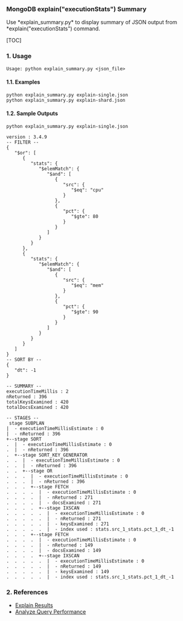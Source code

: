 <h3>MongoDB explain("executionStats") Summary</h3>
Use *explain_summary.py* to display summary of JSON output from *explain("executionStats") command.

[TOC]

### 1. Usage

```
Usage: python explain_summary.py <json_file>
```
#### 1.1. Examples

```
python explain_summary.py explain-single.json
python explain_summary.py explain-shard.json
```

#### 1.2. Sample Outputs
```
python explain_summary.py explain-single.json

version : 3.4.9
-- FILTER --
{
   "$or": [
      {
         "stats": {
            "$elemMatch": {
               "$and": [
                  {
                     "src": {
                        "$eq": "cpu"
                     }
                  },
                  {
                     "pct": {
                        "$gte": 80
                     }
                  }
               ]
            }
         }
      },
      {
         "stats": {
            "$elemMatch": {
               "$and": [
                  {
                     "src": {
                        "$eq": "mem"
                     }
                  },
                  {
                     "pct": {
                        "$gte": 90
                     }
                  }
               ]
            }
         }
      }
   ]
}
-- SORT BY --
{
   "dt": -1
}

-- SUMMARY --
executionTimeMillis : 2
nReturned : 396
totalKeysExamined : 420
totalDocsExamined : 420

-- STAGES --
 stage SUBPLAN
|  - executionTimeMillisEstimate : 0
|  - nReturned : 396
+--stage SORT
.  |  - executionTimeMillisEstimate : 0
.  |  - nReturned : 396
.  +--stage SORT_KEY_GENERATOR
.  .  |  - executionTimeMillisEstimate : 0
.  .  |  - nReturned : 396
.  .  +--stage OR
.  .  .  |  - executionTimeMillisEstimate : 0
.  .  .  |  - nReturned : 396
.  .  .  +--stage FETCH
.  .  .  .  |  - executionTimeMillisEstimate : 0
.  .  .  .  |  - nReturned : 271
.  .  .  .  |  - docsExamined : 271
.  .  .  .  +--stage IXSCAN
.  .  .  .  .  |  - executionTimeMillisEstimate : 0
.  .  .  .  .  |  - nReturned : 271
.  .  .  .  .  |  - keysExamined : 271
.  .  .  .  .  |  - index used : stats.src_1_stats.pct_1_dt_-1
.  .  .  +--stage FETCH
.  .  .  .  |  - executionTimeMillisEstimate : 0
.  .  .  .  |  - nReturned : 149
.  .  .  .  |  - docsExamined : 149
.  .  .  .  +--stage IXSCAN
.  .  .  .  .  |  - executionTimeMillisEstimate : 0
.  .  .  .  .  |  - nReturned : 149
.  .  .  .  .  |  - keysExamined : 149
.  .  .  .  .  |  - index used : stats.src_1_stats.pct_1_dt_-1
```

### 2. References
- [Explain Results](https://docs.mongodb.com/manual/reference/explain-results/)
- [Analyze Query Performance](https://docs.mongodb.com/manual/tutorial/analyze-query-plan/)